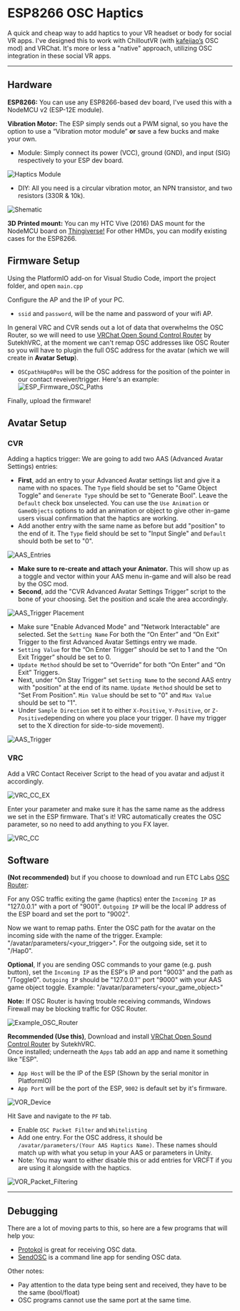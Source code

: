 
# ESP8266 OSC Haptics
A quick and cheap way to add haptics to your VR headset or body for social VR apps. I've designed this to work with ChilloutVR (with [kafeijao’s](https://github.com/kafeijao/Kafe_CVR_Mods/tree/master/OSC) OSC mod) and VRChat. It's more or less a "native" approach, utilizing OSC integration in these social VR apps.   

----

## Hardware
**ESP8266:** You can use any ESP8266-based dev board, I've used this with a NodeMCU v2 (ESP-12E module).

**Vibration Motor:** The ESP simply sends out a PWM signal, so you have the option to use a “Vibration motor module” **or** save a few bucks and make your own.

- Module: Simply connect its power (VCC), ground (GND), and input (SIG) respectively to your ESP dev board.

![Haptics Module](https://github.com/NulledFloof/ESP8266-VR-OSC/blob/main/Images/Vibration%20Motor%20Module.jpg)

- DIY: All you need is a circular vibration motor, an NPN transistor, and two resistors (330R & 10k).

![Shematic](https://github.com/NulledFloof/ESP8266-VR-OSC/blob/main/Images/Circuit.png)

**3D Printed mount:** 
You can my HTC Vive (2016) DAS mount for the NodeMCU board on [Thingiverse!](https://www.thingiverse.com/thing:5910348)
For other HMDs, you can modify existing cases for the ESP8266. 

## Firmware Setup
Using the PlatformIO add-on for Visual Studio Code, import the project folder, and open `main.cpp`

Configure the AP and the IP of your PC.
- `ssid` and `password`, will be the name and password of your wifi AP. 

In general VRC and CVR sends out a lot of data that overwhelms the OSC Router, so we will need to use [VRChat Open Sound Control Router](https://github.com/SutekhVRC/VOR) by SutekhVRC, at the moment we can't remap OSC addresses like OSC Router so you will have to plugin the full OSC address for the avatar (which we will create in **Avatar Setup**). 

- `OSCpathHap0Pos` will be the OSC address for the position of the pointer in our contact reveiver/trigger.
Here's an example: 
![ESP_Firmware_OSC_Paths](https://github.com/NulledFloof/ESP8266-VR-OSC/blob/main/Images/ESP_Firmware_OSC_Paths.png)

Finally, upload the firmware!


## Avatar Setup
### CVR
Adding a haptics trigger:
We are going to add two AAS (Advanced Avatar Settings) entries:
- **First**, add an entry to your Advanced Avatar settings list and give it a name with no spaces. The `Type` field should be set to "Game Object Toggle" and `Generate Type` should be set to "Generate Bool". Leave the `Default` check box unselected. You can use the `Use Animation` or `GameObjects` options to add an animation or object to give other in-game users visual confirmation that the haptics are working. 
- Add another entry with the same name as before but add "position" to the end of it. The `Type` field should be set to "Input Single" and `Default` should both be set to "0". 

![AAS_Entries](https://github.com/NulledFloof/ESP8266-VR-OSC/blob/main/Images/AAS_Entries.png)
- **Make sure to re-create and attach your Animator.** This will show up as a toggle and vector within your AAS menu in-game and will also be read by the OSC mod.
- **Second**, add the "CVR Advanced Avatar Settings Trigger" script to the bone of your choosing. Set the position and scale the area accordingly.

![AAS_Trigger Placement](https://github.com/NulledFloof/ESP8266-VR-OSC/blob/main/Images/AAS_Trigger_Placement.png)
- Make sure "Enable Advanced Mode" and "Network Interactable" are selected. Set the `Setting Name` For both the “On Enter” and “On Exit” Trigger to the first Advanced Avatar Settings entry we made. 
- `Setting Value` for the “On Enter Trigger” should be set to 1 and the “On Exit Trigger” should be set to 0. 
- `Update Method` should be set to “Override” for both “On Enter” and “On Exit” Triggers. 
- Next, under "On Stay Trigger" set `Setting Name` to the second AAS entry with "position" at the end of its name. `Update Method` should be set to "Set From Position". `Min Value` should be set to "0" and `Max Value` should be set to "1".
- Under `Sample Direction` set it to either `X-Positive`, `Y-Positive`, or `Z-Positive`depending on where you place your trigger. (I have my trigger set to the X direction for side-to-side movement).

![AAS_Trigger](https://github.com/NulledFloof/ESP8266-VR-OSC/blob/main/Images/AAS_Trigger.png)


### VRC
Add a VRC Contact Receiver Script to the head of you avatar and adjust it accordingly. 

![VRC_CC_EX](https://github.com/NulledFloof/ESP8266-VR-OSC/blob/main/Images/VRC_Contact_Receiver_Example.png)

Enter your parameter and make sure it has the same name as the address we set in the ESP firmware. 
That's it! VRC automatically creates the OSC parameter, so no need to add anything to you FX layer.  

![VRC_CC](https://github.com/NulledFloof/ESP8266-VR-OSC/blob/main/Images/VRC_Contact_Receiver_Script.png)


## Software
**(Not recommended)**  but if you choose to download and run ETC Labs [OSC Router](https://github.com/ETCLabs/OSCRouter):

For any OSC traffic exiting the game (haptics) enter the `Incoming IP` as "127.0.0.1" with a port of "9001". `Outgoing IP` will be the local IP address of the ESP board and set the port to "9002".

Now we want to remap paths. Enter the OSC path for the avatar on the incoming side with the name of the trigger. Example: "/avatar/parameters/<your_trigger>". For the outgoing side, set it to "/Hap0".

**Optional**, If you are sending OSC commands to your game (e.g. push button), set the `Incoming IP` as the ESP's IP and port "9003" and the path as "/Toggle0". `Outgoing IP` should be "127.0.0.1'' port "9000" with your  AAS game object toggle. Example: "/avatar/parameters/<your_game_object>"

**Note:** If OSC Router is having trouble receiving commands, Windows Firewall may be blocking traffic for OSC Router.

![Example_OSC_Router](https://github.com/NulledFloof/ESP8266-VR-OSC/blob/main/Images/OSCRouterSnip.png)

**Recommended (Use this)**, Download and install [VRChat Open Sound Control Router](https://github.com/SutekhVRC/VOR) by SutekhVRC.  
Once installed; underneath the `Apps` tab add an app and name it something like "ESP".
- `App Host` will be the IP of the ESP (Shown by the serial monitor in PlatformIO)
- `App Port` will be the port of the ESP, `9002` is default set by it's firmware. 

![VOR_Device](https://github.com/NulledFloof/ESP8266-VR-OSC/blob/main/Images/VOR_Device.png)

Hit Save and navigate to the `PF` tab.
- Enable `OSC Packet Filter` and `Whitelisting`
- Add one entry. For the OSC address, it should be `/avatar/parameters/(Your AAS Haptics Name)`. These names should match up with what you setup in your AAS or parameters in Unity.
- Note: You may want to either disable this or add entries for VRCFT if you are using it alongside with the haptics.

![VOR_Packet_Filtering](https://github.com/NulledFloof/ESP8266-VR-OSC/blob/main/Images/VOR_Packet_Filtering.png)

----

## Debugging
There are a lot of moving parts to this, so here are a few programs that will help you:
- [Protokol](https://hexler.net/protokol) is great for receiving OSC data. 
- [SendOSC](https://github.com/yoggy/sendosc) is a command line app for sending OSC data. 

Other notes:
- Pay attention to the data type being sent and received, they have to be the same (bool/float)
- OSC programs cannot use the same port at the same time.

